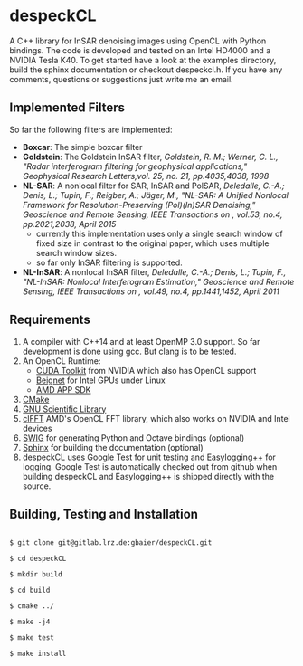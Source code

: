 despeckCL
=========

A C++ library for InSAR denoising images using OpenCL with Python bindings.
The code is developed and tested on an Intel HD4000 and a NVIDIA Tesla K40.
To get started have a look at the examples directory, build the sphinx documentation or checkout despeckcl.h.
If you have any comments, questions or suggestions just write me an email.

Implemented Filters
-------------------

So far the following filters are implemented:

* **Boxcar**: The simple boxcar filter
* **Goldstein**: The Goldstein InSAR filter, *Goldstein, R. M.; Werner, C. L., "Radar interferogram filtering for geophysical applications," Geophysical Research Letters,vol. 25, no. 21, pp.4035,4038, 1998*
* **NL-SAR**: A nonlocal filter for SAR, InSAR and PolSAR, *Deledalle, C.-A.; Denis, L.; Tupin, F.; Reigber, A.; Jäger, M., "NL-SAR: A Unified Nonlocal Framework for Resolution-Preserving (Pol)(In)SAR Denoising," Geoscience and Remote Sensing, IEEE Transactions on , vol.53, no.4, pp.2021,2038, April 2015*
    * currently this implementation uses only a single search window of fixed size in contrast to the original paper, which uses multiple search window sizes.
    * so far only InSAR filtering is supported.
* **NL-InSAR**: A nonlocal InSAR filter, *Deledalle, C.-A.; Denis, L.; Tupin, F., "NL-InSAR: Nonlocal Interferogram Estimation," Geoscience and Remote Sensing, IEEE Transactions on , vol.49, no.4, pp.1441,1452, April 2011*

Requirements
------------

1. A compiler with C++14 and at least OpenMP 3.0 support. So far development is done using gcc. But clang is to be tested.
2. An OpenCL Runtime:
    * <a href="https://developer.nvidia.com/cuda-toolkit">CUDA Toolkit</a> from NVIDIA which also has OpenCL support
    * <a href="http://www.freedesktop.org/wiki/Software/Beignet/">Beignet</a> for Intel GPUs under Linux
    * <a href="http://developer.amd.com/tools-and-sdks/opencl-zone/amd-accelerated-parallel-processing-app-sdk/">AMD APP SDK</a>
3. <a href="https://cmake.org/">CMake</a>
4. <a href="https://www.gnu.org/software/gsl/">GNU Scientific Library</a>
5. <a href="https://github.com/clMathLibraries/clFFT">clFFT</a> AMD's OpenCL FFT library, which also works on NVIDIA and Intel devices
6. <a href="http://swig.org/">SWIG</a> for generating Python and Octave bindings (optional)
7. <a href="http://sphinx-doc.org/">Sphinx</a> for building the documentation (optional)
8. despeckCL uses <a href="https://github.com/google/googletest">Google Test</a> for unit testing and <a href="https://github.com/easylogging/easyloggingpp/">Easylogging++</a> for logging. Google Test is automatically checked out from github when building despeckCL and Easylogging++ is shipped directly with the source.

Building, Testing and Installation
----------------------------------

```shell

$ git clone git@gitlab.lrz.de:gbaier/despeckCL.git

$ cd despeckCL

$ mkdir build

$ cd build

$ cmake ../

$ make -j4

$ make test

$ make install
```
